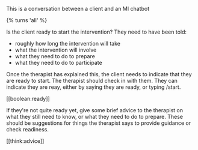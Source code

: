 This is a conversation between a client and an MI chatbot

{% turns 'all' %}


Is the client ready to start the intervention?
They need to have been told:

- roughly how long the intervention will take
- what the intervention will involve
- what they need to do to prepare
- what they need to do to participate

Once the therapist has explained this, the client needs to indicate that they are ready to start. The therapist should check in with them. They can indicate they are reay, either by saying they are ready, or typing /start.

[[boolean:ready]]

If they're not quite ready yet, give some brief advice to the therapist on what they still need to know, or what they need to do to prepare. These should be suggestions for things the therapist says to provide guidance or check readiness.

[[think:advice]]
